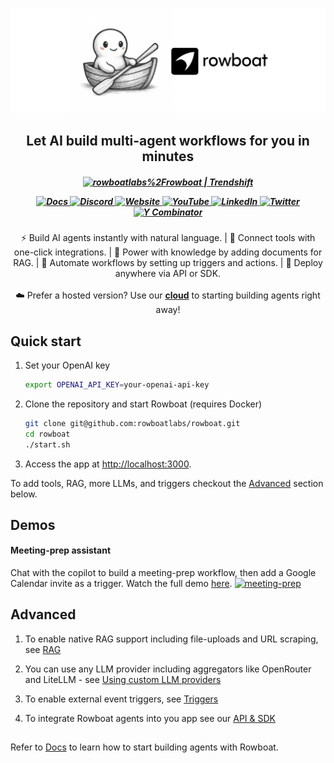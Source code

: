 ![ui](/assets/banner.png)

<h2 align="center">Let AI build multi-agent workflows for you in minutes</h2>
<h5 align="center">

<p align="center" style="display: flex; justify-content: center; gap: 20px; align-items: center;">
  <a href="https://trendshift.io/repositories/13609" target="blank">
    <img src="https://trendshift.io/api/badge/repositories/13609" alt="rowboatlabs%2Frowboat | Trendshift" width="250" height="55"/>
  </a>
</p>

<p align="center">
  <a href="https://docs.rowboatlabs.com/" target="_blank" rel="noopener">
    <img alt="Docs" src="https://img.shields.io/badge/Docs-8b5cf6?labelColor=8b5cf6&logo=readthedocs&logoColor=white">
  </a>
  <a href="https://discord.gg/rxB8pzHxaS" target="_blank" rel="noopener">
    <img alt="Discord" src="https://img.shields.io/badge/Discord-5865F2?logo=discord&logoColor=white&labelColor=5865F2">
  </a>
  <a href="https://www.rowboatlabs.com/" target="_blank" rel="noopener">
    <img alt="Website" src="https://img.shields.io/badge/Website-10b981?labelColor=10b981&logo=window&logoColor=white">
  </a>
  <a href="https://www.youtube.com/@RowBoatLabs" target="_blank" rel="noopener">
    <img alt="YouTube" src="https://img.shields.io/badge/YouTube-FF0000?labelColor=FF0000&logo=youtube&logoColor=white">
  </a>
  <a href="https://www.linkedin.com/company/rowboat-labs" target="_blank" rel="noopener">
    <img alt="LinkedIn" src="https://custom-icon-badges.demolab.com/badge/LinkedIn-0A66C2?logo=linkedin-white&logoColor=fff">
  </a>
  <a href="https://x.com/intent/user?screen_name=rowboatlabshq" target="_blank" rel="noopener">
    <img alt="Twitter" src="https://img.shields.io/twitter/follow/rowboatlabshq?style=social">
  </a>
  <a href="https://www.ycombinator.com" target="_blank" rel="noopener">
    <img alt="Y Combinator" src="https://img.shields.io/badge/Y%20Combinator-S24-orange">
  </a>
</p>


</h5>
<p align="center">
⚡ Build AI agents instantly with natural language. | 🔌 Connect tools with one-click integrations. | 📂 Power with knowledge by adding documents for RAG. | 🔄 Automate workflows by setting up triggers and actions. | 🚀 Deploy anywhere via API or SDK.<br><br>
☁️ Prefer a hosted version? Use our <b><a href="https://rowboatlabs.com">cloud</a></b> to starting building agents right away!
</p>


## Quick start
1. Set your OpenAI key
   ```bash
   export OPENAI_API_KEY=your-openai-api-key  
   ```
      
2. Clone the repository and start Rowboat (requires Docker)
   ```bash
   git clone git@github.com:rowboatlabs/rowboat.git
   cd rowboat
   ./start.sh
   ```

3. Access the app at [http://localhost:3000](http://localhost:3000).

To add tools, RAG, more LLMs, and  triggers checkout the [Advanced](#advanced) section below.

## Demos
#### Meeting-prep assistant
Chat with the copilot to build a meeting-prep workflow, then add a Google Calendar invite as a trigger. Watch the full demo [here](https://youtu.be/KZTP4xZM2DY).
[![meeting-prep](https://github.com/user-attachments/assets/27755ef5-6549-476f-b9c0-50bef8770384)](https://youtu.be/KZTP4xZM2DY)

## Advanced
1. To enable native RAG support including file-uploads and URL scraping, see [RAG](https://docs.rowboatlabs.com/using_rag)

2. You can use any LLM provider including aggregators like OpenRouter and LiteLLM - see [Using custom LLM providers](https://docs.rowboatlabs.com/setup/#using-custom-llm-providers)

3. To enable external event triggers, see [Triggers](https://docs.rowboatlabs.com/using_triggers)

4. To integrate Rowboat agents into you app see our [API & SDK](https://docs.rowboatlabs.com/api_sdk)

##

Refer to [Docs](https://docs.rowboatlabs.com/) to learn how to start building agents with Rowboat.
